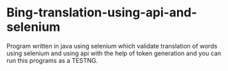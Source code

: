 # Bing-translation-using-api-and-selenium

Program written in java using selenium which validate translation of words using selenium and using api with the help
of token generation and you can run this programs as a TESTNG.
